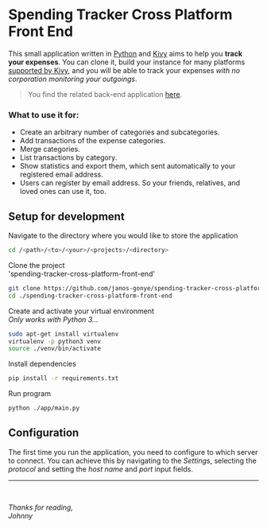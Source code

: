 # Spending Tracker Cross Platform Front End

This small application written in [Python](https://python.org) and [Kivy](https://kivy.org) aims to help you **track your expenses**.
You can clone it, build your instance for many platforms [supported by Kivy](https://kivy.org/#download), and you will be able to track your expenses *with no corporation monitoring your outgoings*.

> You find the related back-end application [here](https://github.com/janos-gonye/spending-tracker-api).

### What to use it for:
- Create an arbitrary number of categories and subcategories.
- Add transactions of the expense categories.
- Merge categories.
- List transactions by category.
- Show statistics and export them, which sent automatically to your registered email address.
- Users can register by email address. So your friends, relatives, and loved ones can use it, too.

## Setup for development

Navigate to the directory where you would like to store the application
```bash
cd /<path>/<to>/<your>/<projects>/<directory>
```

Clone the project  
'spending-tracker-cross-platform-front-end'
```bash
git clone https://github.com/janos-gonye/spending-tracker-cross-platform-front-end.git
cd ./spending-tracker-cross-platform-front-end
```

Create and activate your virtual environment  
*Only works with Python 3...*
```bash
sudo apt-get install virtualenv
virtualenv -p python3 venv
source ./venv/bin/activate
```

Install dependencies
```bash
pip install -r requirements.txt
```

Run program
```bash
python ./app/main.py
```

## Configuration
The first time you run the application, you need to configure to which server to connect.
You can achieve this by navigating to the *Settings*, selecting the *protocol* and setting the *host name* and *port* input fields.

<hr>
<br>

*Thanks for reading,*  
*Johnny*
